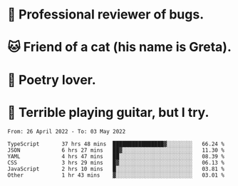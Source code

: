 # 🐛 Professional reviewer of bugs.
# 🐱 Friend of a cat (his name is Greta).
# 📜 Poetry lover.
# 🎸 Terrible playing guitar, but I try.

<!--START_SECTION:waka-->

```text
From: 26 April 2022 - To: 03 May 2022

TypeScript       37 hrs 48 mins  ████████████████▓░░░░░░░░   66.24 %
JSON             6 hrs 27 mins   ██▓░░░░░░░░░░░░░░░░░░░░░░   11.30 %
YAML             4 hrs 47 mins   ██░░░░░░░░░░░░░░░░░░░░░░░   08.39 %
CSS              3 hrs 29 mins   █▓░░░░░░░░░░░░░░░░░░░░░░░   06.13 %
JavaScript       2 hrs 10 mins   █░░░░░░░░░░░░░░░░░░░░░░░░   03.81 %
Other            1 hr 43 mins    ▓░░░░░░░░░░░░░░░░░░░░░░░░   03.01 %
```

<!--END_SECTION:waka-->
